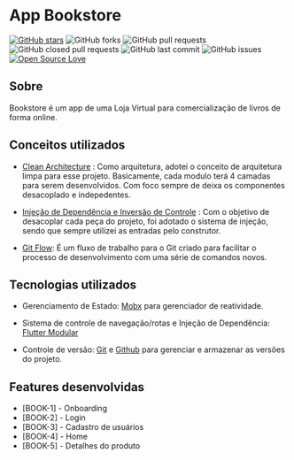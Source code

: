 # App Bookstore

[![GitHub stars](https://img.shields.io/github/stars/ClodoaldoRibeiro/app-bookstore?style=social)](https://github.com/ashishrawat2911/flutter_commerce) ![GitHub forks](https://img.shields.io/github/forks/ClodoaldoRibeiro/app-bookstore?style=social) 
![GitHub pull requests](https://img.shields.io/github/issues-pr/ClodoaldoRibeiro/app-bookstore) ![GitHub closed pull requests](https://img.shields.io/github/issues-pr-closed/ClodoaldoRibeiro/app-bookstore) ![GitHub last commit](https://img.shields.io/github/last-commit/ClodoaldoRibeiro/app-bookstore)  ![GitHub issues](https://img.shields.io/github/issues-raw/ClodoaldoRibeiro/app-bookstore) [![Open Source Love](https://badges.frapsoft.com/os/v2/open-source.svg?v=103)](https://github.com/ClodoaldoRibeiro/app-bookstore) 


## Sobre
Bookstore é um app de uma Loja Virtual para comercialização de livros de forma online. 


## Conceitos utilizados

- [Clean Architecture](https://medium.com/luizalabs/descomplicando-a-clean-architecture-cf4dfc4a1ac6) : Como arquitetura, adotei o conceito de arquitetura limpa para esse projeto. Basicamente, cada modulo terá 4 camadas para serem desenvolvidos. Com foco sempre de deixa os componentes desacoplado e indepedentes.

- [Injeção de Dependência e Inversão de Controle](https://medium.com/@eduardolanfredi/inje%C3%A7%C3%A3o-de-depend%C3%AAncia-ff0372a1672) : Com o objetivo de desacoplar cada peça do projeto, foi adotado o sistema de injeção, sendo que sempre utilizei as entradas pelo construtor.

- [Git Flow](https://blog.betrybe.com/git/git-flow/): É um fluxo de trabalho para o Git criado para facilitar o processo de desenvolvimento com uma série de comandos novos. 



## Tecnologias utilizados

- Gerenciamento de Estado: [Mobx](https://mobx.netlify.app/) para gerenciador de reatividade.

- Sistema de controle de navegação/rotas e Injeção de Dependência: [Flutter Modular](https://modular.flutterando.com.br/docs/flutter_modular/start)

- Controle de versão: [Git](https://git-scm.com/) e [Github](https://github.com/) para gerenciar e armazenar as versões do projeto.

## Features desenvolvidas
 - [BOOK-1] - Onboarding 
 - [BOOK-2] - Login
 - [BOOK-3] - Cadastro de usuários
 - [BOOK-4] - Home
 - [BOOK-5] - Detalhes do produto 